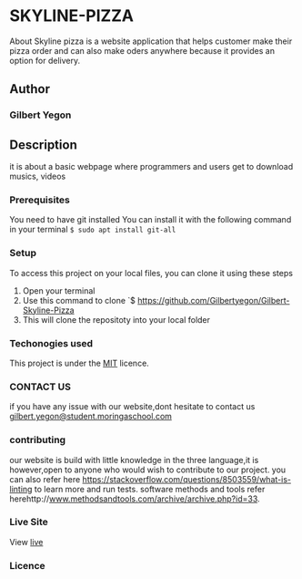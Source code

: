 # SKYLINE-PIZZA
About Skyline pizza is a website application that helps customer make their pizza order and can also make oders anywhere because it provides an option for delivery.
## Author
### Gilbert Yegon
## Description
it is about a basic webpage where programmers and users get to download musics, videos
### Prerequisites
You need to have git installed
You can install it with the following command in your terminal
`$ sudo apt install git-all`
### Setup
To access this project on your local files, you can clone it using these steps
1. Open your terminal
1. Use this command to clone `$ https://github.com/Gilbertyegon/Gilbert-Skyline-Pizza
1. This will clone the repositoty into your local folder
### Techonogies used
This project is under the  [MIT](licence) licence.
###  CONTACT US
if you have any issue with our website,dont hesitate to contact us gilbert.yegon@student.moringaschool.com
### contributing
our website is build with little knowledge in the three language,it is however,open to anyone who would wish to contribute to our project.
you can also refer here https://stackoverflow.com/questions/8503559/what-is-linting to learn more and run tests.
software methods and tools refer herehttp://www.methodsandtools.com/archive/archive.php?id=33.
### Live Site
View [live](https://gilbertyegon.github.io/Gilbert-Skyline-Pizza/)
### Licence
